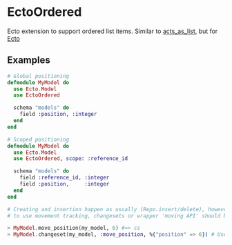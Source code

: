 EctoOrdered
===========

Ecto extension to support ordered list items. Similar to [acts_as_list](https://github.com/swanandp/acts_as_list), but
for [Ecto](https://github.com/elixir-lang/ecto)

Examples
--------

```elixir
# Global positioning
defmodule MyModel do
  use Ecto.Model
  use EctoOrdered

  schema "models" do
    field :position, :integer
  end
end

# Scoped positioning
defmodule MyModel do
  use Ecto.Model
  use EctoOrdered, scope: :reference_id

  schema "models" do
    field :reference_id, :integer
    field :position,     :integer
  end
end

# Creating and insertion happen as usually (Repo.insert/delete), however,
# to use movement tracking, changesets or wrapper 'moving API' should be used

> MyModel.move_position(my_model, 6) #=> cs
> MyModel.changeset(my_model, :move_position, %{"position" => 6}) # Useful for handling external requests
```

